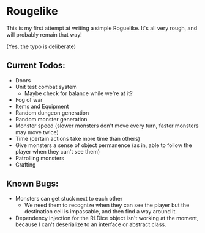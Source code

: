 ﻿# Rougelike

This is my first attempt at writing a simple Roguelike. It's all very rough, and will probably remain that way!

(Yes, the typo is deliberate)

## Current Todos:

- Doors
- Unit test combat system
	- Maybe check for balance while we're at it?
- Fog of war
- Items and Equipment
- Random dungeon generation
- Random monster generation
- Monster speed (slower monsters don't move every turn, faster monsters may move twice)
- Time (certain actions take more time than others)
- Give monsters a sense of object permanence (as in, able to follow the player when they can't see them)
- Patrolling monsters
- Crafting

## Known Bugs:

- Monsters can get stuck next to each other
    - We need them to recognize when they can see the player but the destination cell is impassable, and then find a way around it.
- Dependency injection for the RLDice object isn't working at the moment, because I can't deserialize to an interface or abstract class.